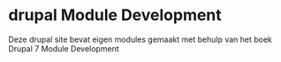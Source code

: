 drupal Module Development
=========

Deze drupal site bevat eigen modules gemaakt met behulp van het boek Drupal 7 Module Development